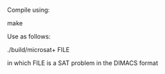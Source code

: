 Compile using:

  make

Use as follows:

  ./build/microsat+ FILE

in which FILE is a SAT problem in the DIMACS format
